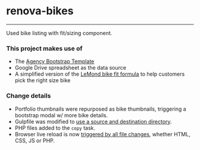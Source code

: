 # renova-bikes
--------------
Used bike listing with fit/sizing component.

### This project makes use of
* The [Agency Bootstrap Template](https://startbootstrap.com/template-overviews/agency/)
* Google Drive spreadsheet as the data source
* A simplified version of the [LeMond bike fit formula](http://myworldfromabicycle.blogspot.com/2010/05/lemonds-sizing-chart.html) to help customers pick the right size bike


### Change details
* Portfolio thumbnails were repurposed as bike thumbnails, triggering a bootstrap modal w/ more bike details.
* Gulpfile was modified to [use a source and destination directory](https://github.com/jericho1ne/renova-bikes/commit/9d093d4f6d368ef28c97799bc058cf8f303c104e).
* PHP files added to the `copy` task. 
* Browser live reload is now [triggered by all file changes](https://github.com/jericho1ne/renova-bikes/commit/dfe7bf79ca72c8da90f9eb16b5c79d9153c19c09), whether HTML, CSS, JS or PHP.
